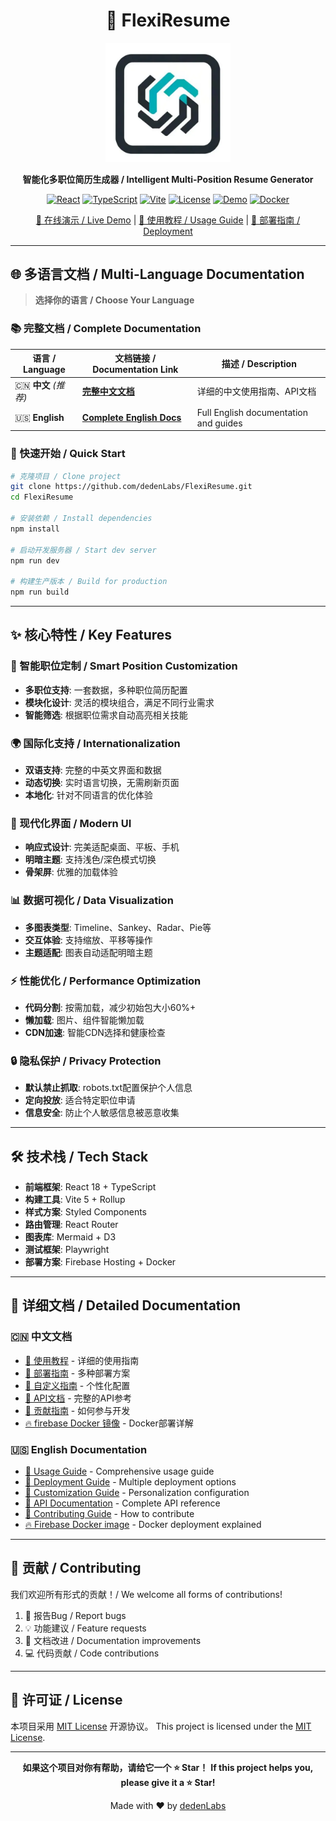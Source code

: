<div align="center">

# 🚀 FlexiResume

<img src="public/images/flexiresume.webp" alt="FlexiResume Logo" width="200"/>

**智能化多职位简历生成器 / Intelligent Multi-Position Resume Generator**

[![React](https://img.shields.io/badge/React-18.x-blue.svg)](https://reactjs.org/)
[![TypeScript](https://img.shields.io/badge/TypeScript-5.x-blue.svg)](https://www.typescriptlang.org/)
[![Vite](https://img.shields.io/badge/Vite-5.x-646CFF.svg)](https://vitejs.dev/)
[![License](https://img.shields.io/badge/License-MIT-green.svg)](LICENSE)
[![Demo](https://img.shields.io/badge/Demo-在线体验-success.svg)](https://dedenlabs.github.io/flexiresume/)
[![Docker](https://img.shields.io/badge/Docker-Ready-blue.svg)](https://hub.docker.com/r/jackchen86/firebase-dev-cn)

[🌟 在线演示 / Live Demo](https://dedenlabs.github.io/flexiresume/) | [📖 使用教程 / Usage Guide](guides/zh/USAGE.md) | [🚀 部署指南 / Deployment](guides/zh/DEPLOYMENT.md)

</div>

---

## 🌐 多语言文档 / Multi-Language Documentation

> **选择你的语言 / Choose Your Language**

### 📚 完整文档 / Complete Documentation

| 语言 / Language | 文档链接 / Documentation Link | 描述 / Description |
|-----------------|------------------------------|-------------------|
| 🇨🇳 **中文** *(推荐)* | **[完整中文文档](guides/zh/README.md)** | 详细的中文使用指南、API文档 |
| 🇺🇸 **English** | **[Complete English Docs](guides/en/README.md)** | Full English documentation and guides |

### 🚀 快速开始 / Quick Start


```bash
# 克隆项目 / Clone project
git clone https://github.com/dedenLabs/FlexiResume.git
cd FlexiResume

# 安装依赖 / Install dependencies
npm install

# 启动开发服务器 / Start dev server
npm run dev

# 构建生产版本 / Build for production
npm run build
```

---

## ✨ 核心特性 / Key Features

### 🎯 智能职位定制 / Smart Position Customization
- **多职位支持**: 一套数据，多种职位简历配置
- **模块化设计**: 灵活的模块组合，满足不同行业需求
- **智能筛选**: 根据职位需求自动高亮相关技能

### 🌍 国际化支持 / Internationalization
- **双语支持**: 完整的中英文界面和数据
- **动态切换**: 实时语言切换，无需刷新页面
- **本地化**: 针对不同语言的优化体验

### 🎨 现代化界面 / Modern UI
- **响应式设计**: 完美适配桌面、平板、手机
- **明暗主题**: 支持浅色/深色模式切换
- **骨架屏**: 优雅的加载体验

### 📊 数据可视化 / Data Visualization
- **多图表类型**: Timeline、Sankey、Radar、Pie等
- **交互体验**: 支持缩放、平移等操作
- **主题适配**: 图表自动适配明暗主题

### ⚡ 性能优化 / Performance Optimization
- **代码分割**: 按需加载，减少初始包大小60%+
- **懒加载**: 图片、组件智能懒加载
- **CDN加速**: 智能CDN选择和健康检查

### 🔒 隐私保护 / Privacy Protection
- **默认禁止抓取**: robots.txt配置保护个人信息
- **定向投放**: 适合特定职位申请
- **信息安全**: 防止个人敏感信息被恶意收集

---

## 🛠️ 技术栈 / Tech Stack

- **前端框架**: React 18 + TypeScript
- **构建工具**: Vite 5 + Rollup
- **样式方案**: Styled Components
- **路由管理**: React Router
- **图表库**: Mermaid + D3
- **测试框架**: Playwright
- **部署方案**: Firebase Hosting + Docker

---

## 📖 详细文档 / Detailed Documentation

### 🇨🇳 中文文档
- [📖 使用教程](guides/zh/USAGE.md) - 详细的使用指南
- [🚀 部署指南](guides/zh/DEPLOYMENT.md) - 多种部署方案
- [🎨 自定义指南](guides/zh/CUSTOMIZATION.md) - 个性化配置
- [🔧 API文档](guides/zh/API.md) - 完整的API参考
- [🤝 贡献指南](guides/zh/CONTRIBUTING.md) - 如何参与开发 
- [🔥 firebase Docker 镜像](DOCKER_HUB_README.md) - Docker部署详解

### 🇺🇸 English Documentation
- [📖 Usage Guide](guides/en/USAGE.md) - Comprehensive usage guide
- [🚀 Deployment Guide](guides/en/DEPLOYMENT.md) - Multiple deployment options
- [🎨 Customization Guide](guides/en/CUSTOMIZATION.md) - Personalization configuration
- [🔧 API Documentation](guides/en/API.md) - Complete API reference
- [🤝 Contributing Guide](guides/en/CONTRIBUTING.md) - How to contribute
- [🔥 Firebase Docker image](DOCKER_HUB_README.md) - Docker deployment explained

---

## 🤝 贡献 / Contributing

我们欢迎所有形式的贡献！/ We welcome all forms of contributions!

1. 🐛 报告Bug / Report bugs
2. 💡 功能建议 / Feature requests  
3. 📝 文档改进 / Documentation improvements
4. 💻 代码贡献 / Code contributions

---

## 📄 许可证 / License

本项目采用 [MIT License](LICENSE) 开源协议。
This project is licensed under the [MIT License](LICENSE).

---

<div align="center">

**如果这个项目对你有帮助，请给它一个 ⭐ Star！**
**If this project helps you, please give it a ⭐ Star!**

Made with ❤️ by [dedenLabs](https://github.com/dedenLabs)

</div>
